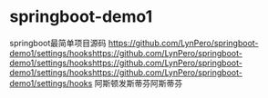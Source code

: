 # springboot-demo1
springboot最简单项目源码
https://github.com/LynPero/springboot-demo1/settings/hookshttps://github.com/LynPero/springboot-demo1/settings/hookshttps://github.com/LynPero/springboot-demo1/settings/hookshttps://github.com/LynPero/springboot-demo1/settings/hooks
阿斯顿发斯蒂芬阿斯蒂芬
